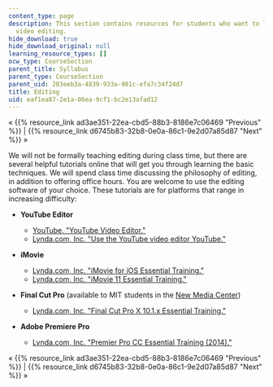 ```yaml
---
content_type: page
description: This section contains resources for students who want to learn more about
  video editing.
hide_download: true
hide_download_original: null
learning_resource_types: []
ocw_type: CourseSection
parent_title: Syllabus
parent_type: CourseSection
parent_uid: 203eeb3a-4839-933a-901c-efa7c34f24d7
title: Editing
uid: eaf1ea87-2e1a-06ea-9cf1-bc2e13afad12
---
```


« {{% resource_link ad3ae351-22ea-cbd5-88b3-8186e7c06469 "Previous" %}} | {{% resource_link d6745b83-32b8-0e0a-86c1-9e2d07a85d87 "Next" %}} »

We will not be formally teaching editing during class time, but there are several helpful tutorials online that will get you through learning the basic techniques. We will spend class time discussing the philosophy of editing, in addition to offering office hours. You are welcome to use the editing software of your choice. These tutorials are for platforms that range in increasing difficulty:

*   **YouTube Editor**
    *   [YouTube. "YouTube Video Editor."](https://support.google.com/youtube/answer/183851?hl=en)
    *   [Lynda.com, Inc. "Use the YouTube video editor YouTube."](http://www.lynda.com/YouTube-tutorials/Using-YouTube-video-editor/118960/133968-4.html)

*   **iMovie**
    *   [Lynda.com, Inc. "iMovie for iOS Essential Training."](http://www.lynda.com/iMovie-tutorials/iMovie-iOS-Essential-Training/165441-2.html?srchtrk=index:1%0Alinktypeid:2%0Aq:imovie%0Apage:1%0As:relevance%0Asa:true%0Aproducttypeid:2)
    *   [Lynda.com, Inc. "iMovie 11 Essential Training."  
        ](http://www.lynda.com/iMovie-11-tutorials/essential-training/77957-2.html?srchtrk=index:1%0Alinktypeid:2%0Aq:imovie%0Apage:1%0As:relevance%0Asa:true%0Aproducttypeid:2)

*   **Final Cut Pro** (available to MIT students in the [New Media Center](http://oeit.mit.edu/resources/learning-environments/new-media-center))
    *   [Lynda.com, Inc. "Final Cut Pro X 10.1.x Essential Training."](http://www.lynda.com/Final-Cut-Pro-tutorials/Final-Cut-Pro-X-101x-Essential-Training/161520-2.html)

*   **Adobe Premiere Pro**
    *   [Lynda.com, Inc. "Premier Pro CC Essential Training (2014)."](http://www.lynda.com/Premiere-Pro-tutorials/Premiere-Pro-CC-Essential-Training/170630-2.html)

« {{% resource_link ad3ae351-22ea-cbd5-88b3-8186e7c06469 "Previous" %}} | {{% resource_link d6745b83-32b8-0e0a-86c1-9e2d07a85d87 "Next" %}} »